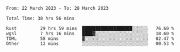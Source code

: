 <!--START_SECTION:waka-->

```text
From: 22 March 2023 - To: 28 March 2023

Total Time: 38 hrs 56 mins

Rust         29 hrs 59 mins  ███████████████████░░░░░░   76.60 %
wgsl         7 hrs 16 mins   ████▓░░░░░░░░░░░░░░░░░░░░   18.60 %
TOML         58 mins         ▓░░░░░░░░░░░░░░░░░░░░░░░░   02.47 %
Other        12 mins         ░░░░░░░░░░░░░░░░░░░░░░░░░   00.53 %
```

<!--END_SECTION:waka-->

